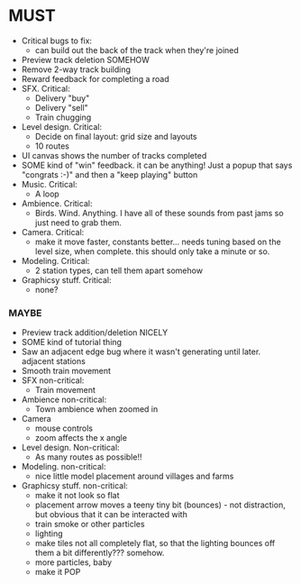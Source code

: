 # MUST

- Critical bugs to fix:
    - can build out the back of the track when they're joined
- Preview track deletion SOMEHOW
- Remove 2-way track building
- Reward feedback for completing a road
- SFX. Critical:
    - Delivery "buy"
    - Delivery "sell"
    - Train chugging
- Level design. Critical:
    - Decide on final layout: grid size and layouts
    - 10 routes
- UI canvas shows the number of tracks completed
- SOME kind of "win" feedback. it can be anything! Just a popup that says "congrats :-)" and then a "keep playing" button
- Music. Critical:
    - A loop
- Ambience. Critical:
    - Birds. Wind. Anything. I have all of these sounds from past jams so just need to grab them.
- Camera. Critical:
    - make it move faster, constants better... needs tuning based on the level size, when complete. this should only take a minute or so.
- Modeling. Critical:
    - 2 station types, can tell them apart somehow
- Graphicsy stuff. Critical:
    - none?

### MAYBE

- Preview track addition/deletion NICELY
- SOME kind of tutorial thing
- Saw an adjacent edge bug where it wasn't generating until later. adjacent stations
- Smooth train movement
- SFX non-critical:
    - Train movement
- Ambience non-critical:
    - Town ambience when zoomed in
- Camera
    - mouse controls
    - zoom affects the x angle
- Level design. Non-critical:
    - As many routes as possible!!
- Modeling. non-critical:
    - nice little model placement around villages and farms
- Graphicsy stuff. non-critical:
    - make it not look so flat
    - placement arrow moves a teeny tiny bit (bounces) - not distraction, but obvious that it can be interacted with
    - train smoke or other particles
    - lighting
    - make tiles not all completely flat, so that the lighting bounces off them a bit differently??? somehow.
    - more particles, baby
    - make it POP
